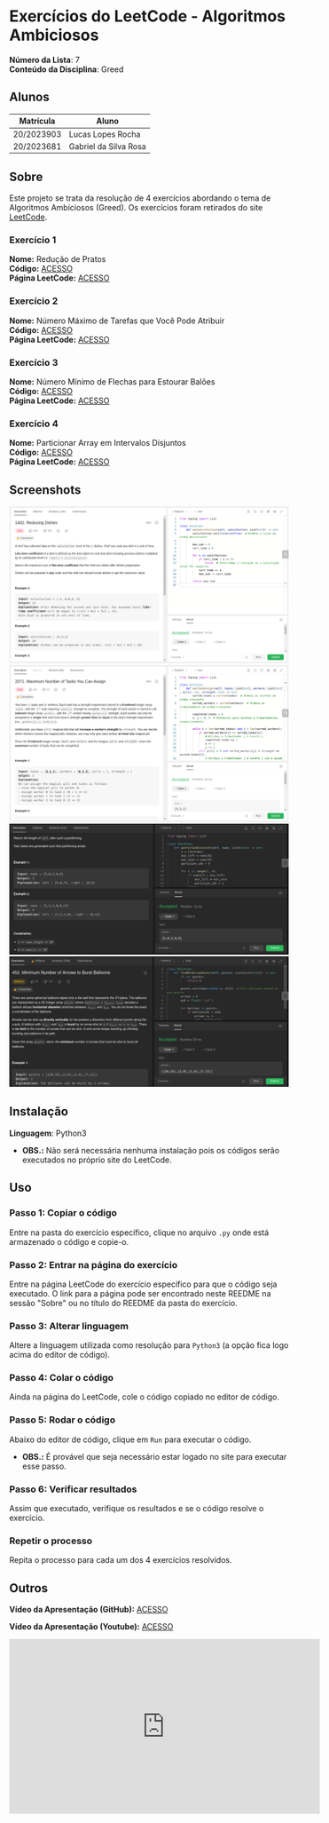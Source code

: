# Exercícios do LeetCode - Algoritmos Ambiciosos

**Número da Lista**: 7<br>
**Conteúdo da Disciplina**: Greed<br>

## Alunos
|Matrícula | Aluno |
| -- | -- |
| 20/2023903  | Lucas Lopes Rocha |
| 20/2023681  | Gabriel da Silva Rosa |

## Sobre 
Este projeto se trata da resolução de 4 exercícios abordando o tema de Algoritmos Ambiciosos (Greed). Os exercícios foram retirados do site [LeetCode](https://leetcode.com/tag/greedy/).

### Exercício 1
**Nome:** Redução de Pratos<br>
**Código:** [ACESSO](exercicios/reducaoDePratos/)<br>
**Página LeetCode:** [ACESSO](https://leetcode.com/problems/reducing-dishes/)<br>

### Exercício 2
**Nome:** Número Máximo de Tarefas que Você Pode Atribuir<br>
**Código:** [ACESSO](exercicios/numMaxTarefas/)<br>
**Página LeetCode:** [ACESSO](https://leetcode.com/problems/maximum-number-of-tasks-you-can-assign/)<br>

### Exercício 3
**Nome:** Número Mínimo de Flechas para Estourar Balões <br>
**Código:** [ACESSO](exercicios/numMinimoDeFlechasParaEstourarBaloes/)<br>
**Página LeetCode:** [ACESSO](https://leetcode.com/problems/minimum-number-of-arrows-to-burst-balloons/description/)<br>

### Exercício 4
**Nome:** Particionar Array em Intervalos Disjuntos <br>
**Código:** [ACESSO](exercicios/particionarArrayEmIntervalosDisjuntos/)<br>
**Página LeetCode:** [ACESSO](https://leetcode.com/problems/partition-array-into-disjoint-intervals/)<br>


## Screenshots

![Exercicio1](assets/ex1.png)
![Exercicio2](assets/ex2.png)
![Exercicio3](assets/array.png)
![Exercicio4](assets/ballon.png)


## Instalação 
**Linguagem**: Python3<br>
- **OBS.:** Não será necessária nenhuma instalação pois os códigos serão executados no próprio site do LeetCode.

## Uso 

### Passo 1: Copiar o código
Entre na pasta do exercício específico, clique no arquivo `.py` onde está armazenado o código e copie-o.

### Passo 2: Entrar na página do exercício
Entre na página LeetCode do exercício específico para que o código seja executado. O link para a página pode ser encontrado neste REEDME na sessão "Sobre" ou no título do REEDME da pasta do exercício.

### Passo 3: Alterar linguagem
Altere a linguagem utilizada como resolução para `Python3` (a opção fica logo acima do editor de código).

### Passo 4: Colar o código
Ainda na página do LeetCode, cole o código copiado no editor de código.

### Passo 5: Rodar o código
Abaixo do editor de código, clique em `Run` para executar o código.
- **OBS.:** É provável que seja necessário estar logado no site para executar esse passo.

### Passo 6: Verificar resultados
Assim que executado, verifique os resultados e se o código resolve o exercício.

### Repetir o processo
Repita o processo para cada um dos 4 exercícios resolvidos.

## Outros

**Vídeo da Apresentação (GitHub):** [ACESSO](videoApresentacao.mp4)

**Vídeo da Apresentação (Youtube):** [ACESSO](https://youtu.be/uE3hpz835Fs)

<iframe width="560" height="315" src="https://www.youtube.com/embed/uE3hpz835Fs" title="YouTube video player" frameborder="0" allow="accelerometer; autoplay; clipboard-write; encrypted-media; gyroscope; picture-in-picture; web-share" allowfullscreen></iframe>